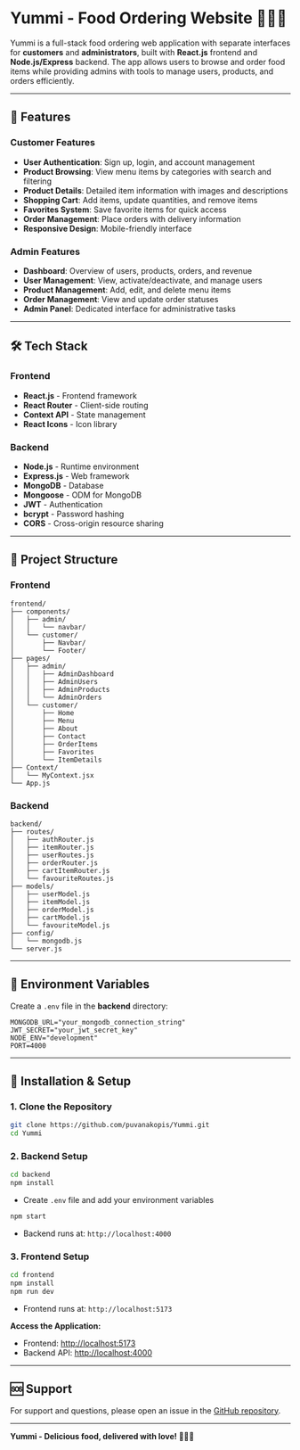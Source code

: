 # Yummi - Food Ordering Website 🍕🍔🍦

Yummi is a full-stack food ordering web application with separate interfaces for **customers** and **administrators**, built with **React.js** frontend and **Node.js/Express** backend. The app allows users to browse and order food items while providing admins with tools to manage users, products, and orders efficiently.

---

## 🚀 Features

### Customer Features

* **User Authentication**: Sign up, login, and account management
* **Product Browsing**: View menu items by categories with search and filtering
* **Product Details**: Detailed item information with images and descriptions
* **Shopping Cart**: Add items, update quantities, and remove items
* **Favorites System**: Save favorite items for quick access
* **Order Management**: Place orders with delivery information
* **Responsive Design**: Mobile-friendly interface

### Admin Features

* **Dashboard**: Overview of users, products, orders, and revenue
* **User Management**: View, activate/deactivate, and manage users
* **Product Management**: Add, edit, and delete menu items
* **Order Management**: View and update order statuses
* **Admin Panel**: Dedicated interface for administrative tasks

---

## 🛠️ Tech Stack

### Frontend

* **React.js** - Frontend framework
* **React Router** - Client-side routing
* **Context API** - State management
* **React Icons** - Icon library

### Backend

* **Node.js** - Runtime environment
* **Express.js** - Web framework
* **MongoDB** - Database
* **Mongoose** - ODM for MongoDB
* **JWT** - Authentication
* **bcrypt** - Password hashing
* **CORS** - Cross-origin resource sharing

---

## 📂 Project Structure

### Frontend

```
frontend/
├── components/
│   ├── admin/              
│   │   └── navbar/
│   └── customer/           
│       ├── Navbar/
│       └── Footer/
├── pages/
│   ├── admin/              
│   │   ├── AdminDashboard
│   │   ├── AdminUsers
│   │   ├── AdminProducts
│   │   └── AdminOrders
│   └── customer/           
│       ├── Home
│       ├── Menu
│       ├── About
│       ├── Contact
│       ├── OrderItems
│       ├── Favorites
│       └── ItemDetails
├── Context/                
│   └── MyContext.jsx
└── App.js                  
```

### Backend

```
backend/
├── routes/
│   ├── authRouter.js       
│   ├── itemRouter.js       
│   ├── userRoutes.js       
│   ├── orderRouter.js      
│   ├── cartItemRouter.js   
│   └── favouriteRoutes.js  
├── models/
│   ├── userModel.js        
│   ├── itemModel.js        
│   ├── orderModel.js       
│   ├── cartModel.js        
│   └── favouriteModel.js   
├── config/
│   └── mongodb.js          
└── server.js               
```

---

## 🔑 Environment Variables

Create a `.env` file in the **backend** directory:

```env
MONGODB_URL="your_mongodb_connection_string"
JWT_SECRET="your_jwt_secret_key"
NODE_ENV="development"
PORT=4000
```

---

## 🚀 Installation & Setup

### 1. Clone the Repository

```bash
git clone https://github.com/puvanakopis/Yummi.git
cd Yummi
```

### 2. Backend Setup

```bash
cd backend
npm install
```

* Create `.env` file and add your environment variables

```bash
npm start
```

* Backend runs at: `http://localhost:4000`

### 3. Frontend Setup

```bash
cd frontend
npm install
npm run dev
```

* Frontend runs at: `http://localhost:5173`

**Access the Application:**

* Frontend: [http://localhost:5173](http://localhost:5173)
* Backend API: [http://localhost:4000](http://localhost:4000)

---

## 🆘 Support

For support and questions, please open an issue in the [GitHub repository](https://github.com/puvanakopis/Yummi).

---

**Yummi - Delicious food, delivered with love! 🍕🍔🍦**
